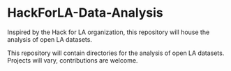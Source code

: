 # HackForLA-Data-Analysis
Inspired by the Hack for LA organization, this repository will house the analysis of open LA datasets.

This repository will contain directories for the analysis of open LA datasets. Projects will vary, contributions are welcome. 
